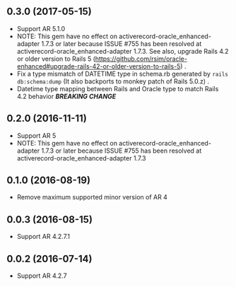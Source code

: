 ## 0.3.0 (2017-05-15)

* Support AR 5.1.0
* NOTE: This gem have no effect on activerecord-oracle_enhanced-adapter 1.7.3 or later because ISSUE #755 has been resolved at activerecord-oracle_enhanced-adapter 1.7.3. See also, upgrade Rails 4.2 or older version to Rails 5 (https://github.com/rsim/oracle-enhanced#upgrade-rails-42-or-older-version-to-rails-5) .
* Fix a type mismatch of DATETIME type in schema.rb generated by `rails db:schema:dump` (It also backports to monkey patch of Rails 5.0.z) .
* Datetime type mapping between Rails and Oracle type to match Rails 4.2 behavior ***BREAKING CHANGE***

## 0.2.0 (2016-11-11)

* Support AR 5
* NOTE: This gem have no effect on activerecord-oracle_enhanced-adapter 1.7.3 or later because ISSUE #755 has been resolved at activerecord-oracle_enhanced-adapter 1.7.3

## 0.1.0 (2016-08-19)

* Remove maximum supported minor version of AR 4

## 0.0.3 (2016-08-15)

* Support AR 4.2.7.1

## 0.0.2 (2016-07-14)

* Support AR 4.2.7
